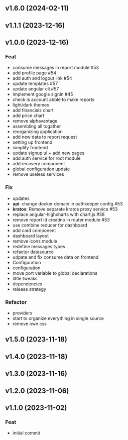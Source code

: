 ## v1.6.0 (2024-02-11)

## v1.1.1 (2023-12-16)

## v1.0.0 (2023-12-16)

### Feat

- consume messages in report module #53
- add profile page #54
- add auth and logout link #54
- update templates #57
- update angular cli #57
- implement google signin #45
- check is account abble to make reports
- light/dark themes
- add financials chart
- add price chart
- remove alphavantage
- assembling all togather
- reorganizing application
- add new data to report request
- setting up frontend
- simplify frontend
- update signup ui + add new pages
- add auth service for root module
- add recovery component
- global configuration update
- remove useless services

### Fix

- updates
- **api**: change docker domain in oathkeeper config #53
- **kratos**: Remove separate kratos proxy service #53
- replace angular-highcharts with chart.js #58
- remove report id creatino in router module #53
- use combine reducer for dashboard
- add card component
- dashboard layout
- remove icons module
- redefine messages types
- refactor datasource
- udpate and fix consume data on frontend
- Configuration
- configuration
- move port variable to global declarations
- little tweaks
- dependencies
- release strategy

### Refactor

- providers
- start to organize everything in single source
- remove own css

## v1.5.0 (2023-11-18)

## v1.4.0 (2023-11-18)

## v1.3.0 (2023-11-16)

## v1.2.0 (2023-11-06)

## v1.1.0 (2023-11-02)

### Feat

- initial commit
